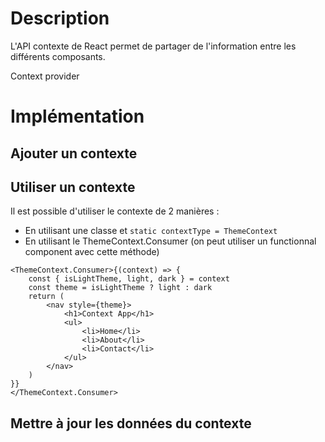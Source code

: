 # Description
L'API contexte de React permet de partager de l'information entre les différents composants.

Context provider
# Implémentation
## Ajouter un contexte
## Utiliser un contexte
Il est possible d'utiliser le contexte de 2 manières :
- En utilisant une classe et `static contextType = ThemeContext`
- En utilisant le ThemeContext.Consumer (on peut utiliser un functionnal component avec cette méthode)
```JS
<ThemeContext.Consumer>{(context) => {
    const { isLightTheme, light, dark } = context
    const theme = isLightTheme ? light : dark
    return (
        <nav style={theme}>
            <h1>Context App</h1>
            <ul>
                <li>Home</li>
                <li>About</li>
                <li>Contact</li>
            </ul>
        </nav>
    )
}}
</ThemeContext.Consumer>
```
## Mettre à jour les données du contexte
